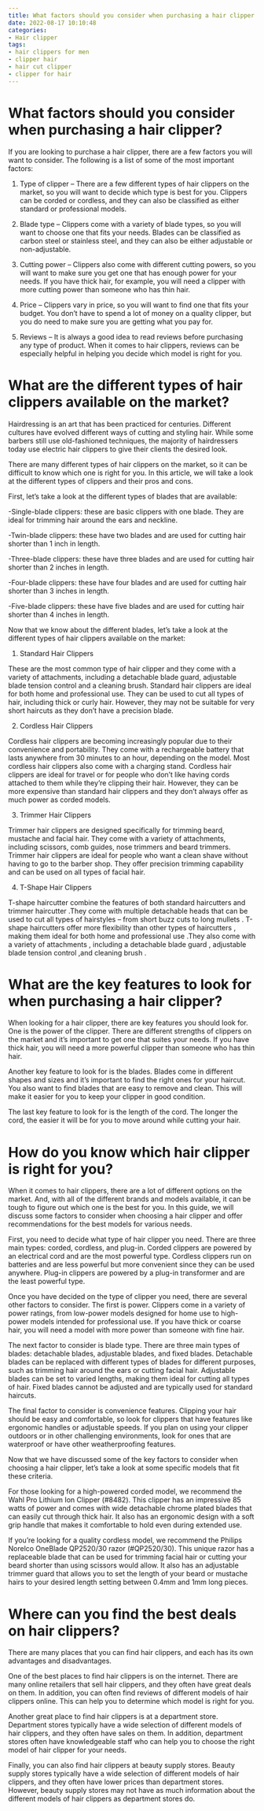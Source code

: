 ```yaml
---
title: What factors should you consider when purchasing a hair clipper
date: 2022-08-17 10:10:48
categories:
- Hair clipper
tags:
- hair clippers for men
- clipper hair
- hair cut clipper
- clipper for hair
---
```



#  What factors should you consider when purchasing a hair clipper?

If you are looking to purchase a hair clipper, there are a few factors you will want to consider. The following is a list of some of the most important factors:

1. Type of clipper – There are a few different types of hair clippers on the market, so you will want to decide which type is best for you. Clippers can be corded or cordless, and they can also be classified as either standard or professional models.

2. Blade type – Clippers come with a variety of blade types, so you will want to choose one that fits your needs. Blades can be classified as carbon steel or stainless steel, and they can also be either adjustable or non-adjustable.

3. Cutting power – Clippers also come with different cutting powers, so you will want to make sure you get one that has enough power for your needs. If you have thick hair, for example, you will need a clipper with more cutting power than someone who has thin hair.

4. Price – Clippers vary in price, so you will want to find one that fits your budget. You don’t have to spend a lot of money on a quality clipper, but you do need to make sure you are getting what you pay for.

5. Reviews – It is always a good idea to read reviews before purchasing any type of product. When it comes to hair clippers, reviews can be especially helpful in helping you decide which model is right for you.

#  What are the different types of hair clippers available on the market?

Hairdressing is an art that has been practiced for centuries. Different cultures have evolved different ways of cutting and styling hair. While some barbers still use old-fashioned techniques, the majority of hairdressers today use electric hair clippers to give their clients the desired look.

There are many different types of hair clippers on the market, so it can be difficult to know which one is right for you. In this article, we will take a look at the different types of clippers and their pros and cons.

First, let’s take a look at the different types of blades that are available:

-Single-blade clippers: these are basic clippers with one blade. They are ideal for trimming hair around the ears and neckline.

-Twin-blade clippers: these have two blades and are used for cutting hair shorter than 1 inch in length.

-Three-blade clippers: these have three blades and are used for cutting hair shorter than 2 inches in length.

-Four-blade clippers: these have four blades and are used for cutting hair shorter than 3 inches in length.

-Five-blade clippers: these have five blades and are used for cutting hair shorter than 4 inches in length.

Now that we know about the different blades, let’s take a look at the different types of hair clippers available on the market:

1) Standard Hair Clippers 

These are the most common type of hair clipper and they come with a variety of attachments, including a detachable blade guard, adjustable blade tension control and a cleaning brush. Standard hair clippers are ideal for both home and professional use. They can be used to cut all types of hair, including thick or curly hair. However, they may not be suitable for very short haircuts as they don’t have a precision blade. 

2) Cordless Hair Clippers 

Cordless hair clippers are becoming increasingly popular due to their convenience and portability. They come with a rechargeable battery that lasts anywhere from 30 minutes to an hour, depending on the model. Most cordless hair clippers also come with a charging stand. Cordless hair clippers are ideal for travel or for people who don’t like having cords attached to them while they’re clipping their hair. However, they can be more expensive than standard hair clippers and they don’t always offer as much power as corded models. 

3) Trimmer Hair Clippers 

Trimmer hair clippers are designed specifically for trimming beard, mustache and facial hair. They come with a variety of attachments, including scissors, comb guides, nose trimmers and beard trimmers. Trimmer hair clippers are ideal for people who want a clean shave without having to go to the barber shop. They offer precision trimming capability and can be used on all types of facial hair. 

4) T-Shape Hair Clippers 

T-shape haircutter combine the features of both standard haircutters and trimmer haircutter .They come with multiple detachable heads that can be used to cut all types of hairstyles – from short buzz cuts to long mullets . T-shape haircutters offer more flexibility than other types of haircutters , making them ideal for both home and professional use .They also come with a variety of attachments , including a detachable blade guard , adjustable blade tension control ,and cleaning brush . 

#  What are the key features to look for when purchasing a hair clipper?

When looking for a hair clipper, there are key features you should look for. One is the power of the clipper. There are different strengths of clippers on the market and it’s important to get one that suites your needs. If you have thick hair, you will need a more powerful clipper than someone who has thin hair.

Another key feature to look for is the blades. Blades come in different shapes and sizes and it’s important to find the right ones for your haircut. You also want to find blades that are easy to remove and clean. This will make it easier for you to keep your clipper in good condition.

The last key feature to look for is the length of the cord. The longer the cord, the easier it will be for you to move around while cutting your hair.

#  How do you know which hair clipper is right for you?

When it comes to hair clippers, there are a lot of different options on the market. And, with all of the different brands and models available, it can be tough to figure out which one is the best for you. In this guide, we will discuss some factors to consider when choosing a hair clipper and offer recommendations for the best models for various needs.

First, you need to decide what type of hair clipper you need. There are three main types: corded, cordless, and plug-in. Corded clippers are powered by an electrical cord and are the most powerful type. Cordless clippers run on batteries and are less powerful but more convenient since they can be used anywhere. Plug-in clippers are powered by a plug-in transformer and are the least powerful type.

Once you have decided on the type of clipper you need, there are several other factors to consider. The first is power. Clippers come in a variety of power ratings, from low-power models designed for home use to high-power models intended for professional use. If you have thick or coarse hair, you will need a model with more power than someone with fine hair.

The next factor to consider is blade type. There are three main types of blades: detachable blades, adjustable blades, and fixed blades. Detachable blades can be replaced with different types of blades for different purposes, such as trimming hair around the ears or cutting facial hair. Adjustable blades can be set to varied lengths, making them ideal for cutting all types of hair. Fixed blades cannot be adjusted and are typically used for standard haircuts.

The final factor to consider is convenience features. Clipping your hair should be easy and comfortable, so look for clippers that have features like ergonomic handles or adjustable speeds. If you plan on using your clipper outdoors or in other challenging environments, look for ones that are waterproof or have other weatherproofing features.

Now that we have discussed some of the key factors to consider when choosing a hair clipper, let’s take a look at some specific models that fit these criteria.

For those looking for a high-powered corded model, we recommend the Wahl Pro Lithium Ion Clipper (#8482). This clipper has an impressive 85 watts of power and comes with wide detachable chrome plated blades that can easily cut through thick hair. It also has an ergonomic design with a soft grip handle that makes it comfortable to hold even during extended use.

If you’re looking for a quality cordless model, we recommend the Philips Norelco OneBlade QP2520/30 razor (#QP2520/30). This unique razor has a replaceable blade that can be used for trimming facial hair or cutting your beard shorter than using scissors would allow. It also has an adjustable trimmer guard that allows you to set the length of your beard or mustache hairs to your desired length setting between 0.4mm and 1mm long pieces.

#  Where can you find the best deals on hair clippers?

There are many places that you can find hair clippers, and each has its own advantages and disadvantages.

One of the best places to find hair clippers is on the internet. There are many online retailers that sell hair clippers, and they often have great deals on them. In addition, you can often find reviews of different models of hair clippers online. This can help you to determine which model is right for you.

Another great place to find hair clippers is at a department store. Department stores typically have a wide selection of different models of hair clippers, and they often have sales on them. In addition, department stores often have knowledgeable staff who can help you to choose the right model of hair clipper for your needs.

Finally, you can also find hair clippers at beauty supply stores. Beauty supply stores typically have a wide selection of different models of hair clippers, and they often have lower prices than department stores. However, beauty supply stores may not have as much information about the different models of hair clippers as department stores do.